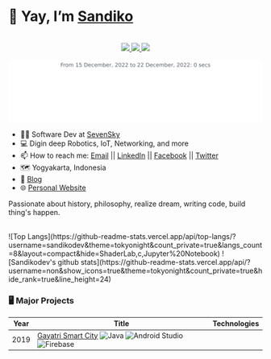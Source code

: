 # 👋 Yay, I’m [Sandiko](https://github.com/sandikodev)
<!-- https://shields.io/ https://simpleicons.org/ https://github.com/simple-icons/simple-icons/blob/develop/slugs.md -->
<p align="center"><br/>
 <a href="https://id.linkedin.com/in/sandiko">
  <img src="https://img.shields.io/badge/linkedin-Sandiko-red?style=flat-square&logo=linkedin">
 </a>
 <a href="mailto:androxoss@hotmail.com">
  <img src="https://img.shields.io/badge/Email-androxoss%40hotmail.com-blue?style=flat-square&logo=gmail&logoColor=white">
 </a>
 <a href="https://dev.to/sandikodev">
  <img src="https://img.shields.io/badge/Blog-dev.to%2Fsandikodev-purple?style=flat-square&logo=devdotto&logoColor=white">
 </a>
</p>

<img
  src="https://github.com/sandikodev/sandikodev/blob/main/images/stat.svg"
  alt="Alternative Text"
/>



<!-- https://www.webfx.com/tools/emoji-cheat-sheet/ -->
<!-- - 📄 **Bachelor of Computer Science** at the **Amikom University** -->

- 👨‍💼 Software Dev at [SevenSky](https://sevensky.id "Sevensky")
- 💻 Digin deep Robotics, IoT, Networking, and more
- 📫 How to reach me: [Email](mailto:androxoss@hotmail.com "androxoss@hotmail.com") || [LinkedIn](https://www.linkedin.com/in/sandiko/ "Sandiko R") || [Facebook](https://www.facebook.com/www.devilian.co.id "Sandiko ok") || [Twitter](https://twitter.com/sandikodev "sandikodev")
- 🗺️ Yogyakarta, Indonesia
- 📝 [Blog](https://dev.to/sandikodev)
- 🌐 [Personal Website](https://sandiko.dev/ "sandiko.dev")

Passionate about history, philosophy, realize dream, writing code, build thing's happen.


<br>
<!-- https://github.com/anuraghazra/github-readme-stats -->
![Top Langs](https://github-readme-stats.vercel.app/api/top-langs/?username=sandikodev&theme=tokyonight&count_private=true&langs_count=8&layout=compact&hide=ShaderLab,c,Jupyter%20Notebook)
![Sandikodev's github stats](https://github-readme-stats.vercel.app/api/?username=non&show_icons=true&theme=tokyonight&count_private=true&hide_rank=true&line_height=24) <!--&hide=contribs -->
<br>


### 🖥️ Major Projects
<!-- table -->
<!-- https://github.com/simple-icons/simple-icons/blob/develop/slugs.md -->
| Year | Title                                    | Technologies                           |
|------|------------------------------------------|----------------------------------------|
| 2019 | [Gayatri Smart City](https://github.com/lanisitsm/gayatriapp "Project Repo") ![Java](https://img.shields.io/badge/-Java-black?style=flat-square&logo=java&logoColor=red) ![Android Studio](https://img.shields.io/badge/-Android%20Studio-black?style=flat-square&logo=androidstudio) ![Firebase](https://img.shields.io/badge/-Firebase-black?style=flat-square&logo=firebase) |